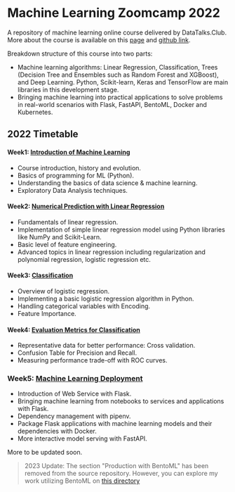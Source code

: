 # Machine Learning Zoomcamp 2022
A repository of machine learning online course delivered by DataTalks.Club. More about the course is available on this [page](https://datatalks.club/blog/machine-learning-zoomcamp.html) and [github link](https://github.com/DataTalksClub/machine-learning-zoomcamp).

Breakdown structure of this course into two parts: 
- Machine learning algorithms: Linear Regression, Classification, Trees (Decision Tree and Ensembles such as Random Forest and XGBoost), and Deep Learning. Python, Scikit-learn, Keras and TensorFlow are main libraries in this development stage. 
- Bringing machine learning into practical applications to solve problems in real-world scenarios with Flask, FastAPI, BentoML, Docker and Kubernetes. 

## 2022 Timetable
#### Week1: [Introduction of Machine Learning](https://github.com/rizdiaprilian/MLZoomcamp_2022/tree/master/01_Introduction)
- Course introduction, history and evolution.
- Basics of programming for ML (Python).
- Understanding the basics of data science & machine learning.
- Exploratory Data Analysis techniques.

#### Week2: [Numerical Prediction with Linear Regression](https://github.com/rizdiaprilian/MLZoomcamp_2022/tree/master/02_Regression)
- Fundamentals of linear regression.
- Implementation of simple linear regression model using Python libraries like NumPy and Scikit-Learn.
- Basic level of feature engineering.
- Advanced topics in linear regression including regularization and polynomial regression, logistic regression etc.

#### Week3: [Classification](https://github.com/rizdiaprilian/MLZoomcamp_2022/tree/master/03_Classification)
- Overview of logistic regression.
- Implementing a basic logistic regression algorithm in Python.
- Handling categorical variables with Encoding.
- Feature Importance.

#### Week4: [Evaluation Metrics for Classification](https://github.com/rizdiaprilian/MLZoomcamp_2022/tree/master/04_evaluation)
- Representative data for better performance: Cross validation.
- Confusion Table for Precision and Recall.
- Measuring performance trade-off with ROC curves.

### Week5: [Machine Learning Deployment](https://github.com/rizdiaprilian/MLZoomcamp_2022/tree/master/05_Deployment)
- Introduction of Web Service with Flask.
- Bringing machine learning from notebooks to services and applications with Flask. 
- Dependency management with pipenv.
- Package Flask applications with machine learning models and their dependencies with Docker.
- More interactive model serving with FastAPI.

More to be updated soon.


> 2023 Update: The section "Production with BentoML" has been removed from the source repository. However, you can explore my work utilizing BentoML on [this directory](https://github.com/rizdiaprilian/MLZoomcamp_2022/tree/master/07_Production_BentoML) 
